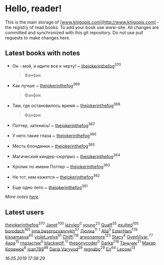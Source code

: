 # Hello, reader!
This is the main storage of [www.knigopis.com](http://www.knigopis.com) - the registry of read books.
To add your book use www-site. All changes are committed and synchronized with this git repository.
Do not use pull requests to make changes here.


## Latest books with notes
* Он - мой, и идите все к черту! ~ [thejokerinthefog](users/317/317244423-vkontakte)<sup>370</sup>
    > Фанфик

* Как лучше ~ [thejokerinthefog](users/317/317244423-vkontakte)<sup>369</sup>
    > Фанфик

* Там, где остановилось время ~ [thejokerinthefog](users/317/317244423-vkontakte)<sup>368</sup>
    > Фанфик

* Поттер, заткнись! ~ [thejokerinthefog](users/317/317244423-vkontakte)<sup>367</sup>

* У него такие глаза ~ [thejokerinthefog](users/317/317244423-vkontakte)<sup>366</sup>

* Месть блондинки ~ [thejokerinthefog](users/317/317244423-vkontakte)<sup>365</sup>

* Магический киндер-сюрприз ~ [thejokerinthefog](users/317/317244423-vkontakte)<sup>364</sup>

* Кролик по имени Поттер ~ [thejokerinthefog](users/317/317244423-vkontakte)<sup>363</sup>

* Не тот, кем кажется ~ [thejokerinthefog](users/317/317244423-vkontakte)<sup>362</sup>

* Еще одно лето ~ [thejokerinthefog](users/317/317244423-vkontakte)<sup>361</sup>


_More notes [here](latest_books_with_notes.md)._


## Latest users
[thejokerinthefog](users/317/317244423-vkontakte)<sup>370</sup> 
[Janet](users/108/108113656204404967440-google)<sup>700</sup> 
[lazyleo](users/116/116845519572391639637-google)<sup>0</sup> 
[youno](users/302/302928912-vkontakte)<sup>23</sup> 
[Quaff](users/122/12267158-vkontakte)<sup>35</sup> 
[exulted](users/100/100599204551896265722-google)<sup>105</sup> 
[borodach](users/157/15706320-vkontakte)<sup>165</sup> 
[inna.besprozvannykh](users/733/73323849-yandex)<sup>57</sup> 
[Людка](users/111/111038749-vkontakte)<sup>11</sup> 
[](users/114/114792281744850455512-google)<sup>1</sup> 
[Alla](users/103/103352250712959229257-google)<sup>0</sup> 
[EsterHani](users/305/30558181-vkontakte)<sup>178</sup> 
[kissamasya](users/684/68439978-vkontakte)<sup>60</sup> 
[violet_velva](users/116/116961712580551399099-google)<sup>61</sup> 
[Chiffi](users/105/105831994080785626680-google)<sup>118</sup> 
[anvonamore](users/595/5957175-vkontakte)<sup>123</sup> 
[Stacy](users/309/30902475-vkontakte)<sup>4</sup> 
[GvenVivar ](users/158/158266434925901-facebook)<sup>77</sup> 
[4apa](users/117/117392596378069249667-google)<sup>15</sup> 
[глазастик](users/115/115257673890455357280-google)<sup>0</sup> 
[blackwolf ](users/236/236639644-vkontakte)<sup>11</sup> 
[theponycoder](users/195/195144442-vkontakte)<sup>0</sup> 
[Garka](users/115/115753719718250012620-google)<sup>218</sup> 
[Таньчик](users/209/2096581563762610-facebook)<sup>21</sup> 
[Макар Коренюк](users/126/126368737-vkontakte)<sup>6</sup> 
[joan789](users/240/2401650-vkontakte)<sup>98</sup> 
[Daria Varyvod](users/829/829893410524253-facebook)<sup>29</sup> 
[regnabo](users/870/870059322-yandex)<sup>29</sup> 
[En](users/333/333646551-vkontakte)<sup>64</sup> 
[Lecowi](users/521/521873425-vkontakte)<sup>13</sup> 


_16.05.2019 17:36:29_
